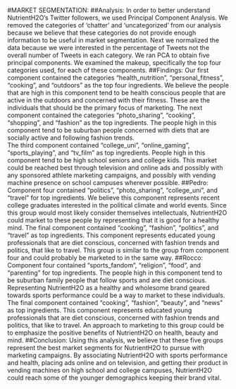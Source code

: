 \#MARKET SEGMENTATION: \#\#Analysis: In order to better understand
NutrientH2O’s Twitter followers, we used Principal Component Analysis.
We removed the categories of ‘chatter’ and ‘uncategorized’ from our
analysis because we believe that these categories do not provide enough
information to be useful in market segmentation. Next we normalized the
data because we were interested in the percentage of Tweets not the
overall number of Tweets in each category. We ran PCA to obtain five
principal components. We examined the makeup, specifically the top four
categories used, for each of these components. \#\#Findings: Our first
component contained the categories “health\_nutrition”,
“personal\_fitness”, “cooking”, and “outdoors” as the top four
ingredients. We believe the people that are high in this component tend
to be health conscious people that are active in the outdoors and
concerned with their fitness. These are the individuals that should be
the primary focus of marketing. The next component contained the
categories “photo\_sharing”, “cooking”, “shopping”, and “fashion” as the
top ingredients. The people high in this component tend to be suburban
people concerned with diets that are socially active and following
fashion trends.  
The third component contained “college\_uni”, “online\_gaming”,
“sports\_playing”, and “tv\_film” as top ingredients. People high in
this component tend to be high school seniors and college kids. This
market could be reached best through television and online ads and
possibly with any sponsored athlete marketing campaigns, and possibly
with vending machine presence on school campuses wherever possible.
\#\#Pedro: Component four contained “politics”, “photo\_sharing”,
“college\_uni”, and “travel” for top ingredients. We believe this
component represents recent college graduates interested in the
political climate and world events. Since this group would most likely
consider themselves intellectuals, NutrientH2O could market to these
people by representing that it is good for a healthy mind. The final
component contained “cooking”, “fashion”, “politics”, and “travel” as
top ingredients. This component represents educated young professionals
that are diet conscious, concerned with fashion trends and politics,
that like to travel. This group is similar to the group from component
four and could probably be marketed to in the same way. \#\#Rocco:
Component four contained “sports\_fandom”, “religion”, “food”, and
“parenting” for top ingredients. The people high in this component tend
to be suburban family people that follow sports and are diet conscious.
Representing NutrientH2O as a healthy and wholesome brand geared towards
sports performance could be a way to market to these individuals. The
final component contained “cooking”, “fashion”, “beauty”, and “news” as
top ingredients. This component represents educated young professionals
that are diet conscious, concerned with fashion trends and politics,
that like to travel. An approach to marketing to this group could be to
emphasize the positive benefits of NutrientH2O on health, beauty and
mind. \#\#Conclusion: Using this analysis, we believe that these five
groups represent the best market segments for NutrientH2O to pursue with
marketing campaigns. By associating NutrientH2O with sports performance
and health, placing ads online and on television, and getting their
product in vending machines on high school and college campuses,
NutrientH2O could reach some of the younger demographics keeping their
brand vital.
